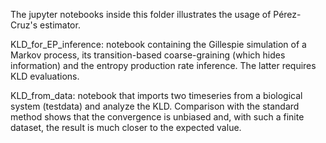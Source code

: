 The jupyter notebooks inside this folder illustrates the usage of Pérez-Cruz's estimator.

KLD_for_EP_inference: notebook containing the Gillespie simulation of a Markov process, its transition-based coarse-graining (which hides information) and the entropy production rate inference. The latter requires KLD evaluations.

KLD_from_data: notebook that imports two timeseries from a biological system (testdata) and analyze the KLD. Comparison with the standard method shows that the convergence is unbiased and, with such a finite dataset, the result is much closer to the expected value.
